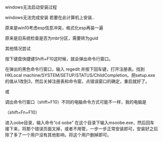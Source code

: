 windows无法启动安装过程

windows无法完成安装 若要在此计算机上安装.. 

原来是win10考虑esp信息冲突，格式化esp再装一遍

原来是旧系统检查是否为mbr分区，需要转为guid





其他情况尝试

按下键盘快捷键Shift+F10这时候，就会弹出命令行窗口。

在弹出的黑色命令行窗口，输入 regedit 并按下回车键，打开注册表。找到HKLocal machine/SYSTEM/SETUP/STATUS/ChildCompletion。把setup.exe的值从1改到3，然后关掉注册表和命令窗，点错误窗口的确定，重启就好了。

或

调出命令行窗口（shift+F10）不同的电脑命令方式可能不一样，我的电脑是

（shift+Fn+F10）

进入oobe目录，输入命令“cd oobe”
在这个目录下输入msoobe.exe，然后回车
接下来，将那个错误页面叉掉，或者不用管，一步一步正常安装即可，安装好之后除了多了一个用户没有其他影响，将这个用户删掉即可。